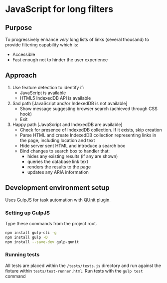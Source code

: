 # JavaScript for long filters

## Purpose

To progressively enhance _very_ long lists of links (several thousand) to provide filtering capability which is: 

* Accessible 
* Fast enough not to hinder the user experience

## Approach

1. Use feature detection to identify if:
    - JavaScript is available
    - HTML5 IndexedDB API is available
2. Sad path [JavaScript and/or IndexedDB is not available]
    - Show message suggesting browser search (achieved through CSS hook)
    - Exit
2. Happy path [JavaScript and IndexedDB are available]
    - Check for presence of IndexedDB collection. If it exists, skip creation
    - Parse HTML and create IndexedDB collection representing links in the page, including location and text
    - Hide server sent HTML and introduce a search box
    - Bind changes to search box to handler that:
        - hides any existing results (if any are shown)
        - queries the database link text
        - renders the results to the page
        - updates any ARIA information

## Development environment setup

Uses [GulpJS](http://gulpjs.com/) for task automation with [QUnit](https://qunitjs.com/) plugin.

### Setting up GulpJS

Type these commands from the project root.

```bash
npm install gulp-cli -g
npm install gulp -D
npm install --save-dev gulp-qunit
```

### Running tests

All tests are placed within the `/tests/tests.js` directory and run against the fixture within `tests/test-runner.html`. Run tests with the ```gulp test``` command